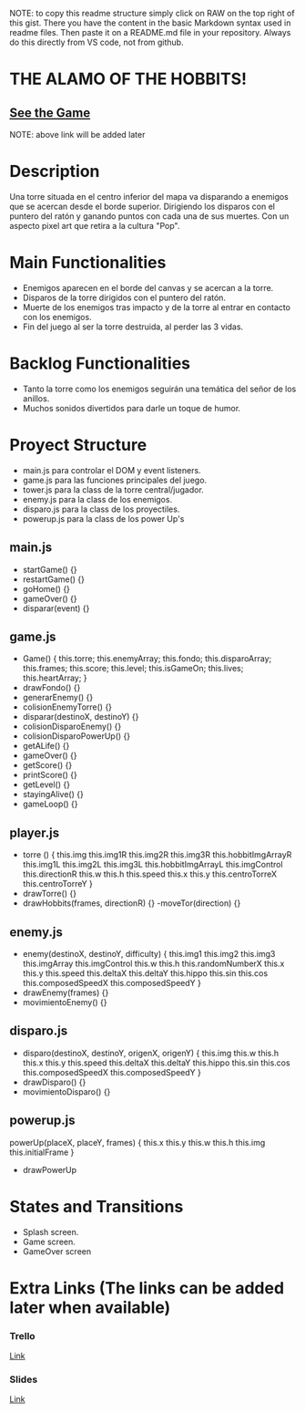 NOTE: to copy this readme structure simply click on RAW on the top right of this gist. There you have the content in the basic Markdown syntax used in readme files. Then paste it on a README.md file in your repository. Always do this directly from VS code, not from github.

# THE ALAMO OF THE HOBBITS!


## [See the Game](www.your-url-here.com)
NOTE: above link will be added later

# Description

Una torre situada en el centro inferior del mapa va disparando a enemigos que se acercan desde el borde superior. Dirigiendo los disparos con el puntero del ratón y ganando puntos con cada una de sus muertes. Con un aspecto pixel art que retira a la cultura "Pop".

# Main Functionalities

- Enemigos aparecen en el borde del canvas y se acercan a la torre.
- Disparos de la torre dirigidos con el puntero del ratón.
- Muerte de los enemigos tras impacto y de la torre al entrar en contacto con los enemigos.
- Fin del juego al ser la torre destruida, al perder las 3 vidas.

# Backlog Functionalities

- Tanto la torre como los enemigos seguirán una temática del señor de los anillos.
- Muchos sonidos divertidos para darle un toque de humor.

# Proyect Structure

- main.js para controlar el DOM y event listeners.
- game.js para las funciones principales del juego.
- tower.js para la class de la torre central/jugador.
- enemy.js para la class de los enemigos.
- disparo.js para la class de los proyectiles.
- powerup.js para la class de los power Up's

## main.js

- startGame() {}
- restartGame() {}
- goHome() {}
- gameOver() {}
- disparar(event) {}

## game.js
- Game() {
    this.torre;
    this.enemyArray;
    this.fondo;
    this.disparoArray;
    this.frames;
    this.score;
    this.level;
    this.isGameOn;
    this.lives;
    this.heartArray;
}
- drawFondo() {}
- generarEnemy() {}
- colisionEnemyTorre() {}
- disparar(destinoX, destinoY) {}
- colisionDisparoEnemy() {}
- colisionDisparoPowerUp() {}
- getALife() {}
- gameOver() {}
- getScore() {}
- printScore() {}
- getLevel() {}
- stayingAlive() {}
- gameLoop() {}

## player.js 

- torre () {
    this.img
    this.img1R
    this.img2R
    this.img3R
    this.hobbitImgArrayR
    this.img1L
    this.img2L
    this.img3L
    this.hobbitImgArrayL
    this.imgControl
    this.directionR
    this.w
    this.h
    this.speed
    this.x
    this.y
    this.centroTorreX
    this.centroTorreY
}
- drawTorre() {}
- drawHobbits(frames, directionR) {}
-moveTor(direction) {}

## enemy.js 

- enemy(destinoX, destinoY, difficulty) {
    this.img1
    this.img2
    this.img3
    this.imgArray
    this.imgControl
    this.w
    this.h
    this.randomNumberX
    this.x
    this.y
    this.speed
    this.deltaX
    this.deltaY
    this.hippo
    this.sin
    this.cos
    this.composedSpeedX
    this.composedSpeedY
}
- drawEnemy(frames) {}
- movimientoEnemy() {}

## disparo.js

- disparo(destinoX, destinoY, origenX, origenY) {
    this.img
    this.w
    this.h
    this.x
    this.y
    this.speed
    this.deltaX
    this.deltaY
    this.hippo
    this.sin
    this.cos
    this.composedSpeedX
    this.composedSpeedY
}
- drawDisparo() {}
- movimientoDisparo() {}

## powerup.js

powerUp(placeX, placeY, frames) {
    this.x
    this.y
    this.w
    this.h
    this.img
    this.initialFrame
}
- drawPowerUp

# States and Transitions

- Splash screen.
- Game screen.
- GameOver screen

# Extra Links (The links can be added later when available)

### Trello
[Link](www.your-url-here.com)

### Slides
[Link](www.your-url-here.com)